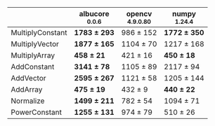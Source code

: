 |                |albucore<br><small>0.0.6</small>|opencv<br><small>4.9.0.80</small>|numpy<br><small>1.24.4</small>|
|----------------|--------------------------------|---------------------------------|------------------------------|
|MultiplyConstant|**1783 ± 293**                  |986 ± 152                        |**1772 ± 350**                |
|MultiplyVector  |**1877 ± 165**                  |1104 ± 70                        |1217 ± 168                    |
|MultiplyArray   |**458 ± 21**                    |421 ± 16                         |**450 ± 18**                  |
|AddConstant     |**3141 ± 78**                   |1105 ± 89                        |2117 ± 94                     |
|AddVector       |**2595 ± 267**                  |1121 ± 58                        |1205 ± 144                    |
|AddArray        |**475 ± 19**                    |432 ± 9                          |**440 ± 22**                  |
|Normalize       |**1499 ± 211**                  |782 ± 54                         |1094 ± 71                     |
|PowerConstant   |**1255 ± 131**                  |974 ± 79                         |510 ± 26                      |
